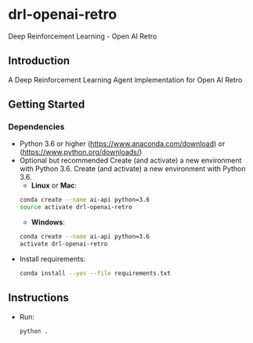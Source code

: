 # drl-openai-retro
Deep Reinforcement Learning - Open AI Retro

## Introduction
A Deep Reinforcement Learning Agent implementation for Open AI Retro 

## Getting Started

### Dependencies
- Python 3.6 or higher (https://www.anaconda.com/download) or (https://www.python.org/downloads/) 
- Optional but recommended Create (and activate) a new environment with Python 3.6.
    Create (and activate) a new environment with Python 3.6.
    - __Linux__ or __Mac__: 
	```bash
	conda create --name ai-api python=3.6
	source activate drl-openai-retro
	```
	- __Windows__: 
	```bash
	conda create --name ai-api python=3.6 
	activate drl-openai-retro
	```
- Install requirements:
    ```bash
    conda install --yes --file requirements.txt
	```

## Instructions

- Run:
    ```bash
	python .
	```
